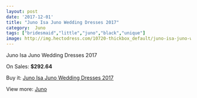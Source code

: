 ```yaml
---
layout: post
date: '2017-12-01'
title: "Juno Isa Juno Wedding Dresses 2017"
category:  Juno
tags: ["bridesmaid","little","juno","black","unique"]
image: http://img.hectodress.com/10720-thickbox_default/juno-isa-juno-wedding-dresses-2013.jpg
---
```

Juno Isa Juno Wedding Dresses 2017

On Sales: **$292.64**
<a href="https://www.hectodress.com/-juno/5298-juno-isa-juno-wedding-dresses-2013.html"><amp-img layout="responsive" width="600" height="600" src="//img.hectodress.com/10720-thickbox_default/juno-isa-juno-wedding-dresses-2013.jpg" alt="Juno Isa Juno Wedding Dresses 2017 0" /></a>

Buy it: [Juno Isa Juno Wedding Dresses 2017](https://www.hectodress.com/-juno/5298-juno-isa-juno-wedding-dresses-2013.html "Juno Isa Juno Wedding Dresses 2017")

View more: [ Juno](https://www.hectodress.com/88--juno " Juno")